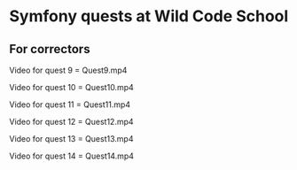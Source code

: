 # Symfony quests at Wild Code School



## For correctors
Video for quest 9 = Quest9.mp4

Video for quest 10 = Quest10.mp4

Video for quest 11 = Quest11.mp4

Video for quest 12 = Quest12.mp4

Video for quest 13 = Quest13.mp4

Video for quest 14 = Quest14.mp4